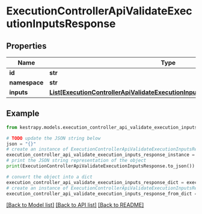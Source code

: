 # ExecutionControllerApiValidateExecutionInputsResponse


## Properties

Name | Type | Description | Notes
------------ | ------------- | ------------- | -------------
**id** | **str** |  | 
**namespace** | **str** |  | 
**inputs** | [**List[ExecutionControllerApiValidateExecutionInputsResponseApiInputAndValue]**](ExecutionControllerApiValidateExecutionInputsResponseApiInputAndValue.md) |  | 

## Example

```python
from kestrapy.models.execution_controller_api_validate_execution_inputs_response import ExecutionControllerApiValidateExecutionInputsResponse

# TODO update the JSON string below
json = "{}"
# create an instance of ExecutionControllerApiValidateExecutionInputsResponse from a JSON string
execution_controller_api_validate_execution_inputs_response_instance = ExecutionControllerApiValidateExecutionInputsResponse.from_json(json)
# print the JSON string representation of the object
print(ExecutionControllerApiValidateExecutionInputsResponse.to_json())

# convert the object into a dict
execution_controller_api_validate_execution_inputs_response_dict = execution_controller_api_validate_execution_inputs_response_instance.to_dict()
# create an instance of ExecutionControllerApiValidateExecutionInputsResponse from a dict
execution_controller_api_validate_execution_inputs_response_from_dict = ExecutionControllerApiValidateExecutionInputsResponse.from_dict(execution_controller_api_validate_execution_inputs_response_dict)
```
[[Back to Model list]](../README.md#documentation-for-models) [[Back to API list]](../README.md#documentation-for-api-endpoints) [[Back to README]](../README.md)


